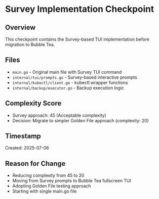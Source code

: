 # Survey Implementation Checkpoint

## Overview
This checkpoint contains the Survey-based TUI implementation before migration to Bubble Tea.

## Files
- `main.go` - Original main file with Survey TUI command
- `internal/tui/prompts.go` - Survey-based interactive prompts
- `internal/kubectl/client.go` - kubectl wrapper functions
- `internal/backup/executor.go` - Backup execution logic

## Complexity Score
- Survey approach: 45 (Acceptable complexity)
- Decision: Migrate to simpler Golden File approach (complexity: 20)

## Timestamp
Created: 2025-07-06

## Reason for Change
- Reducing complexity from 45 to 20
- Moving from Survey prompts to Bubble Tea fullscreen TUI
- Adopting Golden File testing approach
- Starting with single main.go file